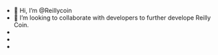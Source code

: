 - 👋 Hi, I’m @Reillycoin
- 👀 I’m looking to collaborate with developers to further develope Reilly Coin.
-  
-
-

<!---
Reillycoin/Reillycoin is a ✨ special ✨ repository because its `README.md` (this file) appears on your GitHub profile.
You can click the Preview link to take a look at your changes.
--->
